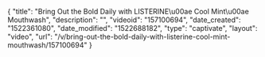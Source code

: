 {
    "title": "Bring Out the Bold Daily with LISTERINE\u00ae Cool Mint\u00ae Mouthwash",
    "description": "",
    "videoid": "157100694",
    "date_created": "1522361080",
    "date_modified": "1522688182",
    "type": "captivate",
    "layout": "video",
    "url": "\/v\/bring-out-the-bold-daily-with-listerine-cool-mint-mouthwash\/157100694"
}